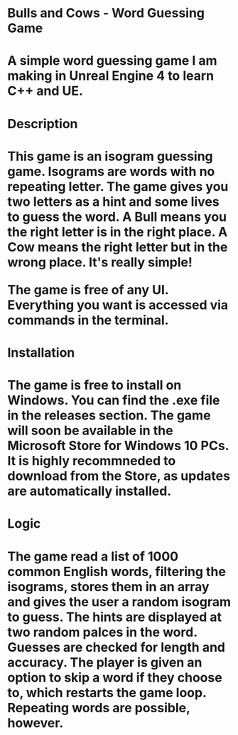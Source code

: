 <h1>Bulls and Cows - Word Guessing Game<h1>
<p>A simple word guessing game I am making in Unreal Engine 4 to learn C++ and UE.<p>
  
<h1>Description<h1>
 This game is an isogram guessing game. Isograms are words with no repeating letter. The game gives you two letters as a hint and some lives to guess the word. A Bull means you the right letter is in the right place. A Cow means the right letter but in the wrong place. It's really simple! 
 
 The game is free of any UI. Everything you want is accessed via commands in the terminal. 
 
 <h1>Installation<h1>
The game is free to install on Windows. You can find the .exe file in the releases section.
 The game will soon be available in the Microsoft Store for Windows 10 PCs. It is highly recommneded to download from the Store, as updates are automatically installed.
 
 <h1>Logic<h1>
The game read a list of 1000 common English words, filtering the isograms, stores them in an array and gives the user a random isogram to guess. The hints are displayed at two random palces in the word. Guesses are checked for length and accuracy. The player is given an option to skip a word if they choose to, which restarts the game loop. Repeating words are possible, however. 
 
